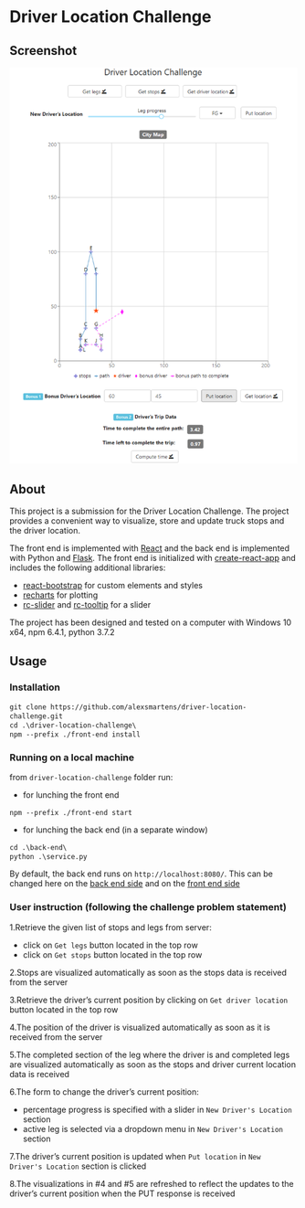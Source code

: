 # Driver Location Challenge

## Screenshot
![alt text](https://github.com/alexsmartens/driver-location-challenge/blob/master/interface_screenshot.png)

## About
This project is a submission for the Driver Location Challenge. The project provides a convenient 
way to visualize, store and update truck stops and the driver location.

The front end is implemented with [React](https://reactjs.org/) and the back end is implemented with 
Python and [Flask](http://flask.pocoo.org/). The front end is initialized with [create-react-app](
https://github.com/facebook/create-react-app#readme) and includes the following additional libraries:
* [react-bootstrap](react-bootstrap) for custom elements and styles
* [recharts](https://github.com/recharts/recharts) for plotting
* [rc-slider](https://github.com/react-component/slider) and [rc-tooltip](
https://github.com/react-component/tooltip) for a slider
 
The project has been designed and tested on a computer with Windows 10 x64, npm 6.4.1, python 3.7.2
 
## Usage

### Installation
```
git clone https://github.com/alexsmartens/driver-location-challenge.git
cd .\driver-location-challenge\
npm --prefix ./front-end install
```
### Running on a local machine
from `driver-location-challenge` folder run:

* for lunching the front end
```
npm --prefix ./front-end start
```
* for lunching the back end (in a separate window)
```
cd .\back-end\
python .\service.py
```

By default, the back end runs on `http://localhost:8080/`. This can be changed here on the [back end side](https://github.com/alexsmartens/driver-location-challenge/blob/0256a85d2d98a99ed6af3782ea59794942e06298/back-end/service.py#L110) and on the [front end side](https://github.com/alexsmartens/driver-location-challenge/blob/7c239f7600d3c21fff7f6c1b87c98760003dcbdd/front-end/src/App.js#L45)

### User instruction (following the challenge problem statement)
1.Retrieve the given list of stops and legs from server:
* click on `Get legs` button located in the top row
* click on `Get stops` button located in the top row

2.Stops are visualized automatically as soon as the stops data is received from the server

3.Retrieve the driver’s current position by clicking on `Get driver location` button located in the top row

4.The position of the driver is visualized automatically as soon as it is received from the server

5.The completed section of the leg where the driver is and completed legs are visualized automatically as
soon as the stops and driver current location data is received

6.The form to change the driver’s current position:
* percentage progress is specified with a slider in `New Driver's Location` section
* active leg is selected via a dropdown menu in `New Driver's Location` section

7.The driver’s current position is updated when `Put location` in `New Driver's Location` section is clicked

8.The visualizations in #4 and #5 are refreshed to reflect the updates to the driver’s current position 
when the PUT response is received
